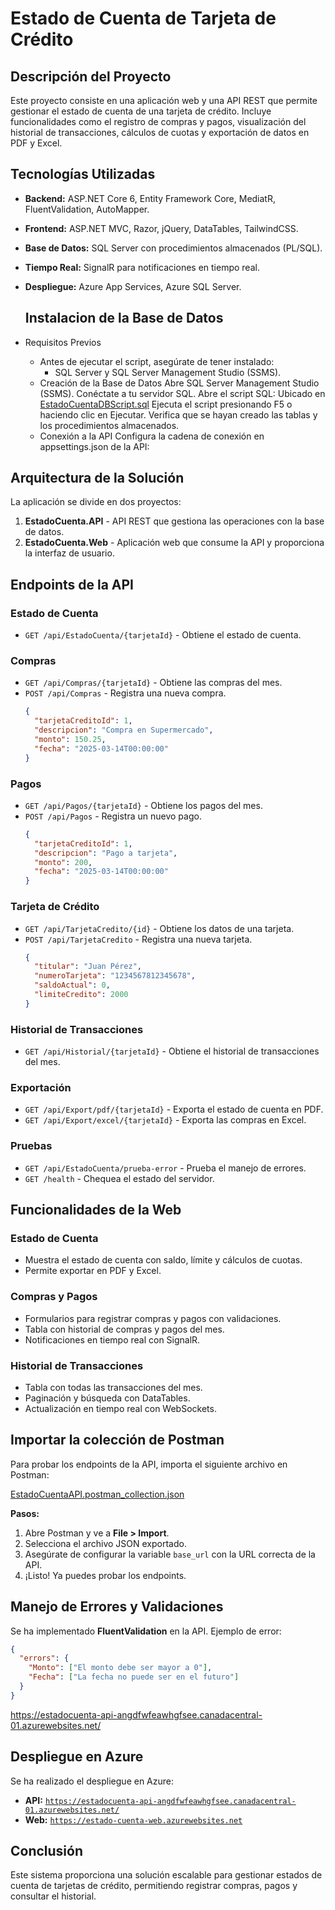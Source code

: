 # **Estado de Cuenta de Tarjeta de Crédito**

## **Descripción del Proyecto**
Este proyecto consiste en una aplicación web y una API REST que permite gestionar el estado de cuenta de una tarjeta de crédito.
Incluye funcionalidades como el registro de compras y pagos, visualización del historial de transacciones, cálculos de cuotas y exportación de datos en PDF y Excel.

## **Tecnologías Utilizadas**
- **Backend:** ASP.NET Core 6, Entity Framework Core, MediatR, FluentValidation, AutoMapper.
- **Frontend:** ASP.NET MVC, Razor, jQuery, DataTables, TailwindCSS.
- **Base de Datos:** SQL Server con procedimientos almacenados (PL/SQL).
- **Tiempo Real:** SignalR para notificaciones en tiempo real.
- **Despliegue:** Azure App Services, Azure SQL Server.

  ## **Instalacion de la Base de Datos**
-  Requisitos Previos
   - Antes de ejecutar el script, asegúrate de tener instalado:
      *  SQL Server  y SQL Server Management Studio (SSMS).
   - Creación de la Base de Datos
      Abre SQL Server Management Studio (SSMS).
      Conéctate a tu servidor SQL.
      Abre el script SQL:
        Ubicado en [EstadoCuentaDBScript.sql](DBScript/EstadoCuentaDBScript.sql)
      Ejecuta el script presionando F5 o haciendo clic en Ejecutar.
      Verifica que se hayan creado las tablas y los procedimientos almacenados.
   - Conexión a la API
      Configura la cadena de conexión en appsettings.json de la API:


## **Arquitectura de la Solución**
La aplicación se divide en dos proyectos:
1. **EstadoCuenta.API** - API REST que gestiona las operaciones con la base de datos.
2. **EstadoCuenta.Web** - Aplicación web que consume la API y proporciona la interfaz de usuario.

## **Endpoints de la API**

### **Estado de Cuenta**
- `GET /api/EstadoCuenta/{tarjetaId}` - Obtiene el estado de cuenta.


### **Compras**
- `GET /api/Compras/{tarjetaId}` - Obtiene las compras del mes.
- `POST /api/Compras` - Registra una nueva compra.
  ```json
  {
    "tarjetaCreditoId": 1,
    "descripcion": "Compra en Supermercado",
    "monto": 150.25,
    "fecha": "2025-03-14T00:00:00"
  }
  ```

### **Pagos**
- `GET /api/Pagos/{tarjetaId}` - Obtiene los pagos del mes.
- `POST /api/Pagos` - Registra un nuevo pago.
  ```json
  {
    "tarjetaCreditoId": 1,
    "descripcion": "Pago a tarjeta",
    "monto": 200,
    "fecha": "2025-03-14T00:00:00"
  }
  ```

### **Tarjeta de Crédito**
- `GET /api/TarjetaCredito/{id}` - Obtiene los datos de una tarjeta.
- `POST /api/TarjetaCredito` - Registra una nueva tarjeta.
  ```json
  {
    "titular": "Juan Pérez",
    "numeroTarjeta": "1234567812345678",
    "saldoActual": 0,
    "limiteCredito": 2000
  }
  ```

### **Historial de Transacciones**
- `GET /api/Historial/{tarjetaId}` - Obtiene el historial de transacciones del mes.

### **Exportación**
- `GET /api/Export/pdf/{tarjetaId}` - Exporta el estado de cuenta en PDF.
- `GET /api/Export/excel/{tarjetaId}` - Exporta las compras en Excel.

### **Pruebas**
- `GET /api/EstadoCuenta/prueba-error` - Prueba el manejo de errores.
- `GET /health` - Chequea el estado del servidor.

## **Funcionalidades de la Web**

### **Estado de Cuenta**
- Muestra el estado de cuenta con saldo, límite y cálculos de cuotas.
- Permite exportar en PDF y Excel.

### **Compras y Pagos**
- Formularios para registrar compras y pagos con validaciones.
- Tabla con historial de compras y pagos del mes.
- Notificaciones en tiempo real con SignalR.

### **Historial de Transacciones**
- Tabla con todas las transacciones del mes.
- Paginación y búsqueda con DataTables.
- Actualización en tiempo real con WebSockets.

## Importar la colección de Postman

Para probar los endpoints de la API, importa el siguiente archivo en Postman:

[EstadoCuentaAPI.postman_collection.json](Postman/EstadoCuentaAPI.postman_collection.json)

**Pasos:**
1. Abre Postman y ve a **File > Import**.
2. Selecciona el archivo JSON exportado.
3. Asegúrate de configurar la variable `base_url` con la URL correcta de la API.
4. ¡Listo! Ya puedes probar los endpoints.


## **Manejo de Errores y Validaciones**
Se ha implementado **FluentValidation** en la API. Ejemplo de error:
```json
{
  "errors": {
    "Monto": ["El monto debe ser mayor a 0"],
    "Fecha": ["La fecha no puede ser en el futuro"]
  }
}
```
https://estadocuenta-api-angdfwfeawhgfsee.canadacentral-01.azurewebsites.net/
## **Despliegue en Azure**
Se ha realizado el despliegue en Azure:
- **API:** [`https://estadocuenta-api-angdfwfeawhgfsee.canadacentral-01.azurewebsites.net/`](https://estadocuenta-api-angdfwfeawhgfsee.canadacentral-01.azurewebsites.net/)
- **Web:** [`https://estado-cuenta-web.azurewebsites.net`](https://estado-cuenta-web.azurewebsites.net)

## **Conclusión**
Este sistema proporciona una solución escalable para gestionar estados de cuenta de tarjetas de crédito, permitiendo registrar compras, pagos y consultar el historial.

